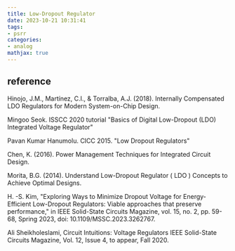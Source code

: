 ```yaml
---
title: Low-Dropout Regulator
date: 2023-10-21 10:31:41
tags:
- psrr
categories:
- analog
mathjax: true
---
```






## reference

Hinojo, J.M., Martínez, C.I., & Torralba, A.J. (2018). Internally Compensated LDO Regulators for Modern System-on-Chip Design.

Mingoo Seok. ISSCC 2020 tutorial "Basics of Digital Low-Dropout (LDO) Integrated Voltage Regulator"

Pavan Kumar Hanumolu. CICC 2015. "Low Dropout Regulators"

Chen, K. (2016). Power Management Techniques for Integrated Circuit Design.

Morita, B.G. (2014). Understand Low-Dropout Regulator ( LDO ) Concepts to Achieve Optimal Designs.

H. -S. Kim, "Exploring Ways to Minimize Dropout Voltage for Energy-Efficient Low-Dropout Regulators: Viable approaches that preserve performance," in IEEE Solid-State Circuits Magazine, vol. 15, no. 2, pp. 59-68, Spring 2023, doi: 10.1109/MSSC.2023.3262767.

Ali Sheikholeslami, Circuit Intuitions: Voltage Regulators IEEE Solid-State Circuits Magazine, Vol. 12, Issue 4, to appear, Fall 2020.

